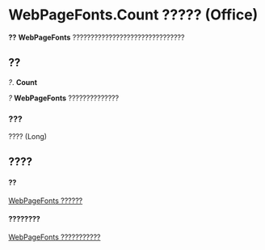 
# WebPageFonts.Count ????? (Office)

 **??** **WebPageFonts** ???????????????????????????????


## ??

 _?_. **Count**

 _?_ **WebPageFonts** ??????????????


### ???

???? (Long)


## ????


#### ??


[WebPageFonts ??????](c42bd65d-7c5c-148a-6f52-7aacd75be06a.md)
#### ????????


[WebPageFonts ???????????](http://msdn.microsoft.com/library/e5e9941a-1f41-3d1b-1e31-420fcec7e951%28Office.15%29.aspx)
